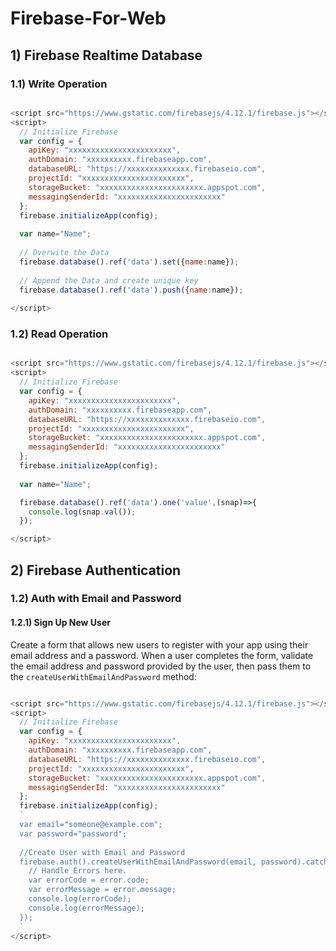 # Firebase-For-Web

## 1) Firebase Realtime Database 
### 1.1) Write Operation

```js

<script src="https://www.gstatic.com/firebasejs/4.12.1/firebase.js"></script>
<script>
  // Initialize Firebase
  var config = {
    apiKey: "xxxxxxxxxxxxxxxxxxxxxxx",
    authDomain: "xxxxxxxxxx.firebaseapp.com",
    databaseURL: "https://xxxxxxxxxxxxxx.firebaseio.com",
    projectId: "xxxxxxxxxxxxxxxxxxxxxxx",
    storageBucket: "xxxxxxxxxxxxxxxxxxxxxxx.appspot.com",
    messagingSenderId: "xxxxxxxxxxxxxxxxxxxxxxx"
  };
  firebase.initializeApp(config);
  
  var name="Name";
  
  // Overwite the Data
  firebase.database().ref('data').set({name:name});
  
  // Append the Data and create unique key
  firebase.database().ref('data').push({name:name});
  
</script>

```

### 1.2) Read Operation

```js

<script src="https://www.gstatic.com/firebasejs/4.12.1/firebase.js"></script>
<script>
  // Initialize Firebase
  var config = {
    apiKey: "xxxxxxxxxxxxxxxxxxxxxxx",
    authDomain: "xxxxxxxxxx.firebaseapp.com",
    databaseURL: "https://xxxxxxxxxxxxxx.firebaseio.com",
    projectId: "xxxxxxxxxxxxxxxxxxxxxxx",
    storageBucket: "xxxxxxxxxxxxxxxxxxxxxxx.appspot.com",
    messagingSenderId: "xxxxxxxxxxxxxxxxxxxxxxx"
  };
  firebase.initializeApp(config);
  
  var name="Name";

  firebase.database().ref('data').one('value',(snap)=>{
    console.log(snap.val());
  });

</script>

```


## 2) Firebase Authentication  
### 1.2) Auth with Email and Password
#### 1.2.1) Sign Up New User
Create a form that allows new users to register with your app using their email address and a password. When a user completes the form, validate the email address and password provided by the user, then pass them to the `createUserWithEmailAndPassword` method:
```js

<script src="https://www.gstatic.com/firebasejs/4.12.1/firebase.js"></script>
<script>
  // Initialize Firebase
  var config = {
    apiKey: "xxxxxxxxxxxxxxxxxxxxxxx",
    authDomain: "xxxxxxxxxx.firebaseapp.com",
    databaseURL: "https://xxxxxxxxxxxxxx.firebaseio.com",
    projectId: "xxxxxxxxxxxxxxxxxxxxxxx",
    storageBucket: "xxxxxxxxxxxxxxxxxxxxxxx.appspot.com",
    messagingSenderId: "xxxxxxxxxxxxxxxxxxxxxxx"
  };
  firebase.initializeApp(config);
  `
  var email="someone@example.com";
  var password="password";
  
  //Create User with Email and Password
  firebase.auth().createUserWithEmailAndPassword(email, password).catch(function(error) {
    // Handle Errors here.
    var errorCode = error.code;
    var errorMessage = error.message;
    console.log(errorCode);
    console.log(errorMessage);
  });
  `
</script>

```



